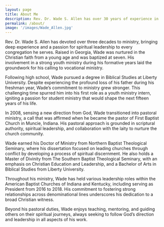 ```yaml
---
layout: page
title: About Me
description: Rev. Dr. Wade S. Allen has over 30 years of experience in ministry, blending his early Christian upbringing with a strong commitment to spiritual leadership. From his beginnings in youth ministry to his current role as pastor of the United Church in Canandaigua, New York, Wade has focused on guiding congregations with scriptural authority. His educational background and involvement in denominational leadership highlight his dedication to the faith community.
permalink: /about/
image: '/images/Wade_Allen.jpg'
---
```


Rev. Dr. Wade S. Allen has devoted over three decades to ministry, bringing deep experience and a passion for spiritual leadership to every congregation he serves. Raised in Georgia, Wade was nurtured in the Christian faith from a young age and was baptized at seven. His involvement in a strong youth ministry during his formative years laid the groundwork for his calling to vocational ministry.

Following high school, Wade pursued a degree in Biblical Studies at Liberty University. Despite experiencing the profound loss of his father during his freshman year, Wade’s commitment to ministry grew stronger. This challenging time spurred him into his first role as a youth ministry intern, igniting a passion for student ministry that would shape the next fifteen years of his life.

In 2008, sensing a new direction from God, Wade transitioned into pastoral ministry, a call that was affirmed when he became the pastor of First Baptist Church in Muncie, Indiana. His pastoral approach is grounded in scriptural authority, spiritual leadership, and collaboration with the laity to nurture the church community.

Wade earned his Doctor of Ministry from Northern Baptist Theological Seminary, where his dissertation focused on leading churches through conflict by developing a process of spiritual discernment. He also holds a Master of Divinity from The Southern Baptist Theological Seminary, with an emphasis on Christian Education and Leadership, and a Bachelor of Arts in Biblical Studies from Liberty University.

Throughout his ministry, Wade has held various leadership roles within the American Baptist Churches of Indiana and Kentucky, including serving as President from 2016 to 2018. His commitment to fostering strong relationships across denominational lines underscores his dedication to a broad Christian witness.

Beyond his pastoral duties, Wade enjoys teaching, mentoring, and guiding others on their spiritual journeys, always seeking to follow God’s direction and leadership in all aspects of his work.
